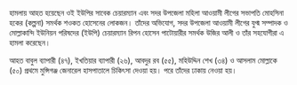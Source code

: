 হামলায় আহত হয়েছেন ওই ইউপির সাবেক চেয়ারম্যান এবং সদর উপজেলা মহিলা আওয়ামী লীগের সভাপতি মোহসিনা হকের (কল্পনা) সমর্থক শওকত হোসেনের লোকজন। তাঁদের অভিযোগ, সদর উপজেলা আওয়ামী লীগের যুগ্ম সম্পাদক ও মোল্লাকান্দি ইউনিয়ন পরিষদের (ইউপি) চেয়ারম্যান রিপন হোসেন পাটোয়ারীর সমর্থক উজির আলী ও তাঁর সহযোগীরা এ হামলা করেছেন।

আহত বাবুল ব্যাপারী (৪৭), ইখতিয়ার ব্যাপারী (২৬), আবদুর রব (৫৫), মহিউদ্দিন শেখ (৩৪) ও আসলাম মোল্লাকে (৫০) প্রথমে মুন্সিগঞ্জ জেনারেল হাসপাতালে চিকিৎসা দেওয়া হয়। পরে তাঁদের ঢাকায় নেওয়া হয়।
